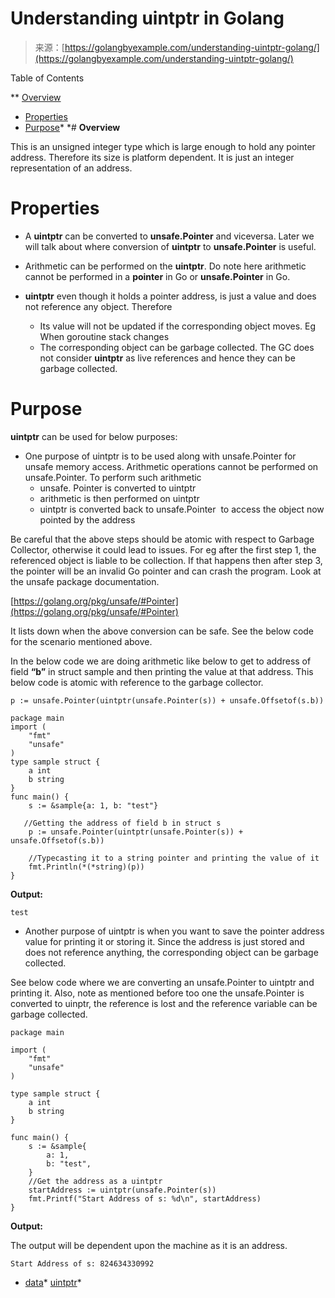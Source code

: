 <!--yml
category: 未分类
date: 2024-10-13 06:07:38
-->

# Understanding uintptr in Golang

> 来源：[https://golangbyexample.com/understanding-uintptr-golang/](https://golangbyexample.com/understanding-uintptr-golang/)

Table of Contents

 **   [Overview](#Overview "Overview")
*   [Properties](#Properties "Properties")
*   [Purpose](#Purpose "Purpose")*  *# **Overview**

This is an unsigned integer type which is large enough to hold any pointer address. Therefore its size is platform dependent. It is just an integer representation of an address.

# **Properties**

*   A **uintptr** can be converted to **unsafe.Pointer** and viceversa. Later we will talk about where conversion of **uintptr** to **unsafe.Pointer** is useful.

*   Arithmetic can be performed on the **uintptr**. Do note here arithmetic cannot be performed in a **pointer** in Go or **unsafe.Pointer** in Go.

*   **uintptr** even though it holds a pointer address, is just a value and does not reference any object. Therefore
    *   Its value will not be updated if the corresponding object moves. Eg When goroutine stack changes
    *   The corresponding object can be garbage collected. The GC does not consider **uintptr** as live references and hence they can be garbage collected.

# **Purpose**

**uintptr** can be used for below purposes:

*   One purpose of uintptr is to be used along with unsafe.Pointer for unsafe memory access. Arithmetic operations cannot be performed on unsafe.Pointer. To perform such arithmetic
    *   unsafe. Pointer is converted to uintptr
    *   arithmetic is then performed on uintptr
    *   uintptr is converted back to unsafe.Pointer  to access the object now pointed by the address

Be careful that the above steps should be atomic with respect to Garbage Collector, otherwise it could lead to issues. For eg after the first step 1, the referenced object is liable to be collection. If that happens then after step 3, the pointer will be an invalid Go pointer and can crash the program. Look at the unsafe package documentation.

[https://golang.org/pkg/unsafe/#Pointer](https://golang.org/pkg/unsafe/#Pointer)

It lists down when the above conversion can be safe. See the below code for the scenario mentioned above.

In the below code we are doing arithmetic like below to get to address of field **“b”** in struct sample and then printing the value at that address. This below code is atomic with reference to the garbage collector.

```
p := unsafe.Pointer(uintptr(unsafe.Pointer(s)) + unsafe.Offsetof(s.b))
```

```
package main
import (
    "fmt"
    "unsafe"
)
type sample struct {
    a int
    b string
}
func main() {
    s := &sample{a: 1, b: "test"}

   //Getting the address of field b in struct s
    p := unsafe.Pointer(uintptr(unsafe.Pointer(s)) + unsafe.Offsetof(s.b))

    //Typecasting it to a string pointer and printing the value of it
    fmt.Println(*(*string)(p))
}
```

**Output:**

```
test
```

*   Another purpose of uintptr is when you want to save the pointer address value for printing it or storing it. Since the address is just stored and does not reference anything, the corresponding object can be garbage collected.

See below code where we are converting an unsafe.Pointer to uintptr and printing it. Also, note as mentioned before too one the unsafe.Pointer is converted to uinptr, the reference is lost and the reference variable can be garbage collected.

```
package main

import (
    "fmt"
    "unsafe"
)

type sample struct {
    a int
    b string
}

func main() {
    s := &sample{
        a: 1,
        b: "test",
    }
    //Get the address as a uintptr
    startAddress := uintptr(unsafe.Pointer(s))
    fmt.Printf("Start Address of s: %d\n", startAddress)
}
```

**Output:**

The output will be dependent upon the machine as it is an address.

```
Start Address of s: 824634330992
```

*   [data](https://golangbyexample.com/tag/data/)*   [uintptr](https://golangbyexample.com/tag/uintptr/)*